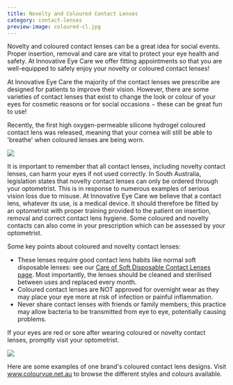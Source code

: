 ```yaml
---
title: Novelty and Coloured Contact Lenses
category: contact-lenses
preview-image: coloured-cl.jpg
---
```


<div class="employee-heading">
<p>Novelty and coloured contact lenses can be a great idea for social events. Proper insertion, removal and care are vital to protect your eye health and safety. At Innovative Eye Care we offer fitting appointments so that you are well-equipped to safely enjoy your novelty or coloured contact lenses!</p>
</div>

At Innovative Eye Care the majority of the contact lenses we prescribe are designed for patients to improve their vision. However, there are some varieties of contact lenses that exist to change the look or colour of your eyes for cosmetic reasons or for social occasions − these can be great fun to use! 

Recently, the first high oxygen-permeable silicone hydrogel coloured contact lens was released, meaning that your cornea will still be able to 'breathe' when coloured lenses are being worn.

![](/uploads/140ded2102f6e797d73174e2afdb0b38d5ccdcf9_airoptixcolors-gray.jpg)

It is important to remember that all contact lenses, including novelty contact lenses, can harm your eyes if not used correctly. In South Australia, legislation states that novelty contact lenses can only be ordered through your optometrist. This is in response to numerous examples of serious vision loss due to misuse. At Innovative Eye Care we believe that a contact lens, whatever its use, is a medical device. It should therefore be fitted by an optometrist with proper training provided to the patient on insertion, removal and correct contact lens hygiene. Some coloured and novelty contacts can also come in your prescription which can be assessed by your optometrist. 

Some key points about coloured and novelty contact lenses:

  * These lenses require good contact lens habits like normal soft disposable lenses: see our [Care of Soft Disposable Contact Lenses page](/patient-resources/care-of-soft-disposable-contact-lenses). Most importantly, the lenses should be cleaned and sterilised between uses and replaced every month.
  * Coloured contact lenses are NOT approved for overnight wear as they may place your eye more at risk of infection or painful inflammation.
  * Never share contact lenses with friends or family members; this practice may allow bacteria to be transmitted from eye to eye, potentially causing problems.



If your eyes are red or sore after wearing coloured or novelty contact lenses, promptly visit your optometrist. 

![](/uploads/e1814247518cafe932e7996efd3ea58c5ee1e6c1_stars--jewels.jpg)

Here are some examples of one brand's coloured contact lens designs. Visit www.colourvue.net.au to browse the different styles and colours available.
